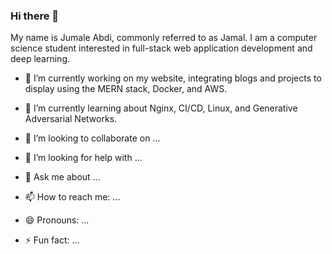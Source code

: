 ### Hi there 👋


My name is Jumale Abdi, commonly referred to as Jamal. I am a computer science student interested in full-stack web application development and deep learning.




- 🔭 I’m currently working on my website, integrating blogs and projects to display using the MERN stack, Docker, and AWS.

- 🌱 I’m currently learning about Nginx, CI/CD, Linux, and Generative Adversarial Networks.
  
- 👯 I’m looking to collaborate on ...
- 🤔 I’m looking for help with ...
- 💬 Ask me about ...
- 📫 How to reach me: ...
- 😄 Pronouns: ...
- ⚡ Fun fact: ...
<!--
**jamalabdi2/jamalabdi2** is a ✨ _special_ ✨ repository because its `README.md` (this file) appears on your GitHub profile.

Here are some ideas to get you started:

- 🔭 I’m currently working on ...
- 🌱 I’m currently learning ...
- 👯 I’m looking to collaborate on ...
- 🤔 I’m looking for help with ...
- 💬 Ask me about ...
- 📫 How to reach me: ...
- 😄 Pronouns: ...
- ⚡ Fun fact: ...
-->
